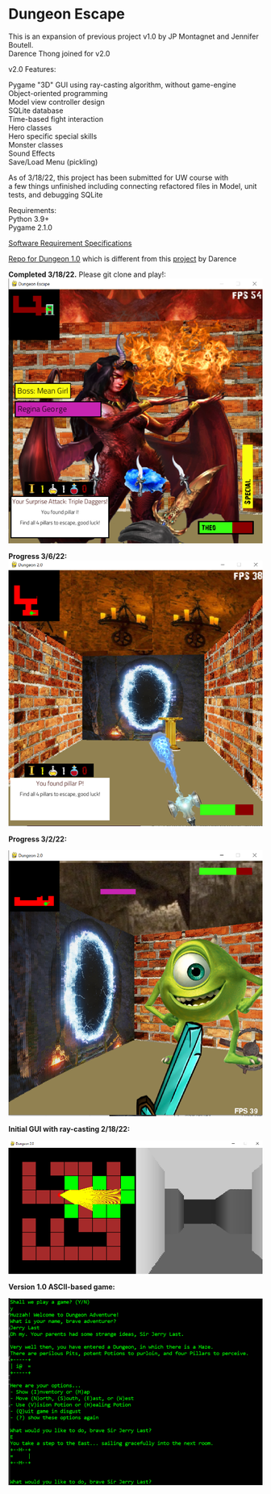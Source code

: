 # Dungeon Escape


This is an expansion of previous project v1.0 by JP Montagnet and Jennifer Boutell.  
Darence Thong joined for v2.0  

v2.0 Features:  
  
Pygame "3D" GUI using ray-casting algorithm, without game-engine  
Object-oriented programming  
Model view controller design  
SQLite database  
Time-based fight interaction  
Hero classes  
Hero specific special skills  
Monster classes    
Sound Effects  
Save/Load Menu (pickling)  
  
As of 3/18/22, this project has been submitted for UW course with  
a few things unfinished including connecting refactored files in Model, unit tests, and debugging SQLite  
    
Requirements:  
Python 3.9+  
Pygame 2.1.0  

[Software Requirement Specifications](https://github.com/darenceT/dungeon_2.0/blob/main/docs/Software%20Requirements%20Specification.pdf)

[Repo for Dungeon 1.0](https://github.com/jenniferboutell/DungeonAdventure) which is different from this [project](https://github.com/darenceT/dungeon) by Darence

<strong>Completed 3/18/22.</strong> Please git clone and play!:  
![progress 3/18/22 p1:](https://github.com/darenceT/dungeon_2.0/blob/main/docs/screenshotUpdate3_18_22.png) 
   
<strong>Progress 3/6/22:</strong>  
![progress 3/6/22 p1:](https://github.com/darenceT/dungeon_2.0/blob/main/docs/4th%20Iteration/GUI_progress4th.png) 
   
<strong>Progress 3/2/22:</strong>  
  
![progress 3/2/22:](https://github.com/darenceT/dungeon_2.0/blob/main/docs/4th%20Iteration/GUI_general.png)  

<strong>Initial GUI with ray-casting 2/18/22:</strong>  
    
![Initial 2/18/22:](https://github.com/darenceT/dungeon_2.0/blob/main/docs/1st%20Iteration/GUI_maze.png)
  
  
<strong>Version 1.0 ASCII-based game:</strong>  
  
![version1](https://github.com/darenceT/dungeon_2.0/blob/main/docs/v1screenshot.png)
